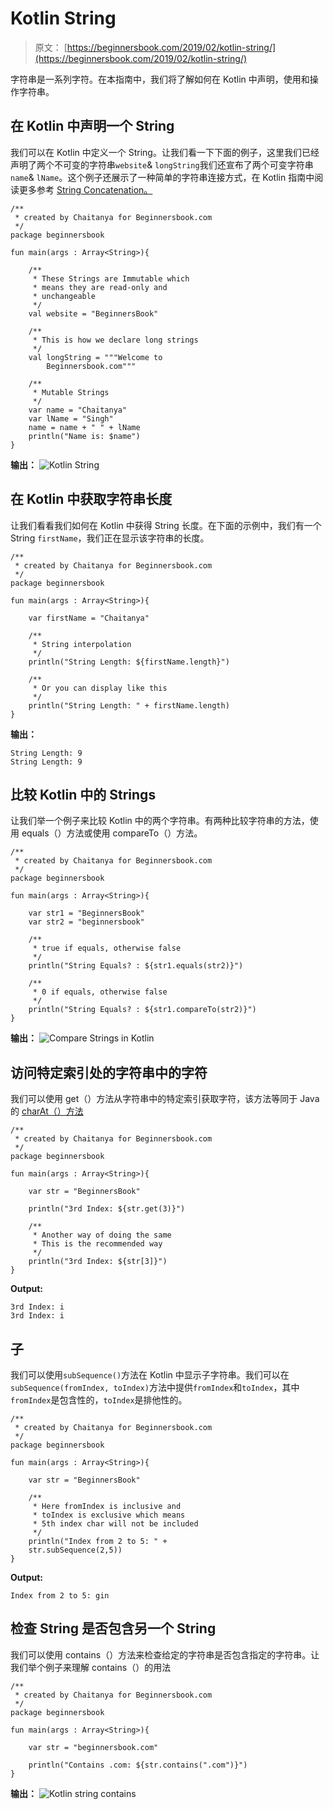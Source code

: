 # Kotlin String

> 原文： [https://beginnersbook.com/2019/02/kotlin-string/](https://beginnersbook.com/2019/02/kotlin-string/)

字符串是一系列字符。在本指南中，我们将了解如何在 Kotlin 中声明，使用和操作字符串。

## 在 Kotlin 中声明一个 String

我们可以在 Kotlin 中定义一个 String。让我们看一下下面的例子，这里我们已经声明了两个不可变的字符串`website`&amp; `longString`我们还宣布了两个可变字符串`name`&amp; `lName`。这个例子还展示了一种简单的字符串连接方式，在 Kotlin 指南中阅读更多参考 [String Concatenation。](https://beginnersbook.com/2017/12/string-concatenation-in-kotlin/)

```
/**
 * created by Chaitanya for Beginnersbook.com
 */
package beginnersbook

fun main(args : Array<String>){

    /**
     * These Strings are Immutable which
     * means they are read-only and
     * unchangeable
     */
    val website = "BeginnersBook"

    /**
     * This is how we declare long strings
     */
    val longString = """Welcome to
        Beginnersbook.com"""

    /**
     * Mutable Strings
     */
    var name = "Chaitanya"
    var lName = "Singh"
    name = name + " " + lName
    println("Name is: $name")
}
```

**输出：**
![Kotlin String](img/ce1370cfbc2fc9f7ad8c1e50659f7888.jpg)

## 在 Kotlin 中获取字符串长度

让我们看看我们如何在 Kotlin 中获得 String 长度。在下面的示例中，我们有一个 String `firstName`，我们正在显示该字符串的长度。

```
/**
 * created by Chaitanya for Beginnersbook.com
 */
package beginnersbook

fun main(args : Array<String>){

    var firstName = "Chaitanya"

    /**
     * String interpolation
     */
    println("String Length: ${firstName.length}")

    /**
     * Or you can display like this
     */
    println("String Length: " + firstName.length)
}
```

**输出：**

```
String Length: 9
String Length: 9
```

## 比较 Kotlin 中的 Strings

让我们举一个例子来比较 Kotlin 中的两个字符串。有两种比较字符串的方法，使用 equals（）方法或使用 compareTo（）方法。

```
/**
 * created by Chaitanya for Beginnersbook.com
 */
package beginnersbook

fun main(args : Array<String>){

    var str1 = "BeginnersBook"
    var str2 = "beginnersbook"

    /**
     * true if equals, otherwise false
     */
    println("String Equals? : ${str1.equals(str2)}")

    /**
     * 0 if equals, otherwise false
     */
    println("String Equals? : ${str1.compareTo(str2)}")
}
```

**输出：**
![Compare Strings in Kotlin](img/903e8f72cf71528c7cb73393b9733a22.jpg)

## 访问特定索引处的字符串中的字符

我们可以使用 get（）方法从字符串中的特定索引获取字符，该方法等同于 Java 的 [charAt（）方法](https://beginnersbook.com/2013/12/java-string-charat-method-example/)

```
/**
 * created by Chaitanya for Beginnersbook.com
 */
package beginnersbook

fun main(args : Array<String>){

    var str = "BeginnersBook"

    println("3rd Index: ${str.get(3)}")

    /**
     * Another way of doing the same
     * This is the recommended way
     */
    println("3rd Index: ${str[3]}")
}
```

**Output:**

```
3rd Index: i
3rd Index: i

```

## 子

我们可以使用`subSequence()`方法在 Kotlin 中显示子字符串。我们可以在`subSequence(fromIndex, toIndex)`方法中提供`fromIndex`和`toIndex`，其中`fromIndex`是包含性的，`toIndex`是排他性的。

```
/**
 * created by Chaitanya for Beginnersbook.com
 */
package beginnersbook

fun main(args : Array<String>){

    var str = "BeginnersBook"

    /**
     * Here fromIndex is inclusive and
     * toIndex is exclusive which means
     * 5th index char will not be included
     */
    println("Index from 2 to 5: " +
    str.subSequence(2,5))
}
```

**Output:**

```
Index from 2 to 5: gin
```

## 检查 String 是否包含另一个 String

我们可以使用 contains（）方法来检查给定的字符串是否包含指定的字符串。让我们举个例子来理解 contains（）的用法

```
/**
 * created by Chaitanya for Beginnersbook.com
 */
package beginnersbook

fun main(args : Array<String>){

    var str = "beginnersbook.com"

    println("Contains .com: ${str.contains(".com")}")
}
```

**输出：**
![Kotlin string contains](img/107e92b246cd728553c932455a29f327.jpg)
